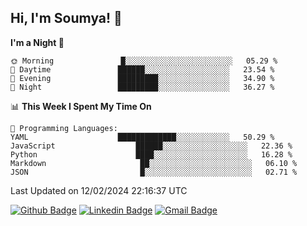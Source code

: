 ## Hi, I'm Soumya! 👋

<!--START_SECTION:waka-->
**I'm a Night 🦉** 

```text
🌞 Morning               █░░░░░░░░░░░░░░░░░░░░░░░░   05.29 % 
🌆 Daytime               ██████░░░░░░░░░░░░░░░░░░░   23.54 % 
🌃 Evening               █████████░░░░░░░░░░░░░░░░   34.90 % 
🌙 Night                 █████████░░░░░░░░░░░░░░░░   36.27 % 
```


📊 **This Week I Spent My Time On** 

```text
💬 Programming Languages: 
YAML                    █████████████░░░░░░░░░░░░   50.29 % 
JavaScript                  ██████░░░░░░░░░░░░░░░░░░░   22.36 % 
Python                      ████░░░░░░░░░░░░░░░░░░░░░   16.28 % 
Markdown                     ██░░░░░░░░░░░░░░░░░░░░░░░   06.10 % 
JSON                         █░░░░░░░░░░░░░░░░░░░░░░░░   02.71 % 
```


 Last Updated on 12/02/2024 22:16:37 UTC
<!--END_SECTION:waka-->

[![Github Badge](https://img.shields.io/badge/-rubyruins-grey?style=for-the-badge&logo=github&logoColor=white&link=https://github.com/rubyruins/)](https://www.github.com/rubyruins/) 
[![Linkedin Badge](https://img.shields.io/badge/-Soumya%20Parekh-0072b1?style=for-the-badge&logo=Linkedin&logoColor=white&link=https://www.linkedin.com/in/Soumya-Parekh/)](https://www.linkedin.com/in/Soumya-Parekh/) 
[![Gmail Badge](https://img.shields.io/badge/-soumyaparekh.me@gmail.com-c14438?style=for-the-badge&logo=Gmail&logoColor=white&link=mailto:soumyaparekh.me@gmail.com)](mailto:soumyaparekh.me@gmail.com) 
